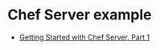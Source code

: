 # Chef Server example

* [Getting Started with Chef Server. Part 1](http://leopard.in.ua/2013/02/17/chef-server-getting-started-part-1/)